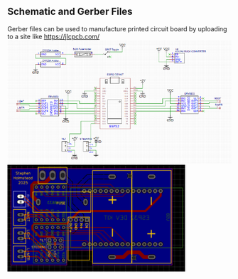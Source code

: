 <h2>Schematic and Gerber Files</h2>

Gerber files can be used to manufacture printed circuit board by uploading to a site like https://jlcpcb.com/
<img src="https://github.com/swholmstead/Forklift/blob/main/docs/schematics.png" alt="Schematics" width=600>
<img src="https://github.com/swholmstead/Forklift/blob/main/docs/PCB.png" alt="PCB" width=400>
